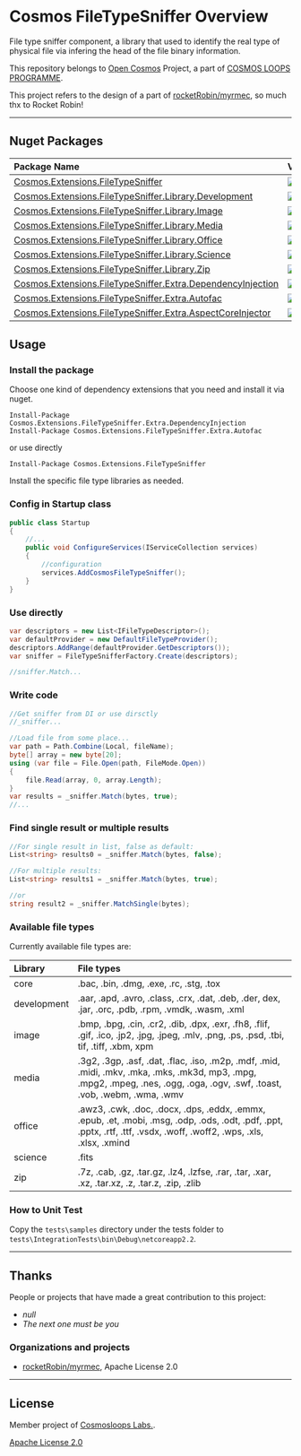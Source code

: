 # Cosmos FileTypeSniffer Overview

File type sniffer component, a library that used to identify the real type of physical file via infering the head of the file binary information.

This repository belongs to [Open Cosmos](https://github.com/cosmos-open) Project, a part of [COSMOS LOOPS PROGRAMME](https://github.com/cosmos-loops/).

This project refers to the design of a part of [rocketRobin/myrmec](https://github.com/rocketRobin/myrmec), so much thx to Rocket Robin!

---

## Nuget Packages

| Package Name                                                                                                                                                                           | Version                                                                                                           | Downloads                                                                                                          |
| :------------------------------------------------------------------------------------------------------------------------------------------------------------------------------------- | :---------------------------------------------------------------------------------------------------------------- | :----------------------------------------------------------------------------------------------------------------- |
| [Cosmos.Extensions.FileTypeSniffer](https://www.nuget.org/packages/Cosmos.Extensions.FileTypeSniffer/)                                                               | ![](https://img.shields.io/nuget/v/Cosmos.Extensions.FileTypeSniffer.svg)                                | ![](https://img.shields.io/nuget/dt/Cosmos.Extensions.FileTypeSniffer.svg)                                |
| [Cosmos.Extensions.FileTypeSniffer.Library.Development](https://www.nuget.org/packages/Cosmos.Extensions.FileTypeSniffer.Library.Development/)                       | ![](https://img.shields.io/nuget/v/Cosmos.Extensions.FileTypeSniffer.Library.Development.svg)            | ![](https://img.shields.io/nuget/dt/Cosmos.Extensions.FileTypeSniffer.Library.Development.svg)            |
| [Cosmos.Extensions.FileTypeSniffer.Library.Image](https://www.nuget.org/packages/Cosmos.Extensions.FileTypeSniffer.Library.Image/)                                   | ![](https://img.shields.io/nuget/v/Cosmos.Extensions.FileTypeSniffer.Library.Image.svg)                  | ![](https://img.shields.io/nuget/dt/Cosmos.Extensions.FileTypeSniffer.Library.Image.svg)                  |
| [Cosmos.Extensions.FileTypeSniffer.Library.Media](https://www.nuget.org/packages/Cosmos.Extensions.FileTypeSniffer.Library.Media/)                                   | ![](https://img.shields.io/nuget/v/Cosmos.Extensions.FileTypeSniffer.Library.Media.svg)                  | ![](https://img.shields.io/nuget/dt/Cosmos.Extensions.FileTypeSniffer.Library.Media.svg)                  |
| [Cosmos.Extensions.FileTypeSniffer.Library.Office](https://www.nuget.org/packages/Cosmos.Extensions.FileTypeSniffer.Library.Office/)                                 | ![](https://img.shields.io/nuget/v/Cosmos.Extensions.FileTypeSniffer.Library.Office.svg)                 | ![](https://img.shields.io/nuget/dt/Cosmos.Extensions.FileTypeSniffer.Library.Office.svg)                 |
| [Cosmos.Extensions.FileTypeSniffer.Library.Science](https://www.nuget.org/packages/Cosmos.Extensions.FileTypeSniffer.Library.Science/)                               | ![](https://img.shields.io/nuget/v/Cosmos.Extensions.FileTypeSniffer.Library.Science.svg)                | ![](https://img.shields.io/nuget/dt/Cosmos.Extensions.FileTypeSniffer.Library.Science.svg)                |
| [Cosmos.Extensions.FileTypeSniffer.Library.Zip](https://www.nuget.org/packages/Cosmos.Extensions.FileTypeSniffer.Library.Zip/)                                       | ![](https://img.shields.io/nuget/v/Cosmos.Extensions.FileTypeSniffer.Library.Zip.svg)                    | ![](https://img.shields.io/nuget/dt/Cosmos.Extensions.FileTypeSniffer.Library.Zip.svg)                    |
| [Cosmos.Extensions.FileTypeSniffer.Extra.DependencyInjection](https://www.nuget.org/packages/Cosmos.Extensions.FileTypeSniffer.Extra.DependencyInjection/)           | ![](https://img.shields.io/nuget/v/Cosmos.Extensions.FileTypeSniffer.Extra.DependencyInjection.svg)      | ![](https://img.shields.io/nuget/dt/Cosmos.Extensions.FileTypeSniffer.Extra.DependencyInjection.svg)      |
| [Cosmos.Extensions.FileTypeSniffer.Extra.Autofac](https://www.nuget.org/packages/Cosmos.Extensions.FileTypeSniffer.Extra.Autofac/)                                   | ![](https://img.shields.io/nuget/v/Cosmos.Extensions.FileTypeSniffer.Extra.Autofac.svg)                  | ![](https://img.shields.io/nuget/dt/Cosmos.Extensions.FileTypeSniffer.Extra.Autofac.svg)                  |
| [Cosmos.Extensions.FileTypeSniffer.Extra.AspectCoreInjector](https://www.nuget.org/packages/Cosmos.Extensions.FileTypeSniffer.Extra.AspectCoreInjector/)             | ![](https://img.shields.io/nuget/v/Cosmos.Extensions.FileTypeSniffer.Extra.AspectCoreInjector.svg)       | ![](https://img.shields.io/nuget/dt/Cosmos.Extensions.FileTypeSniffer.Extra.AspectCoreInjector.svg)       |

## Usage

### Install the package

Choose one kind of dependency extensions that you need and install it via nuget.

```
Install-Package Cosmos.Extensions.FileTypeSniffer.Extra.DependencyInjection
Install-Package Cosmos.Extensions.FileTypeSniffer.Extra.Autofac
```

or use directly

```
Install-Package Cosmos.Extensions.FileTypeSniffer
```

Install the specific file type libraries as needed.

### Config in Startup class

```c#
public class Startup
{
    //...
    public void ConfigureServices(IServiceCollection services)
    {
        //configuration
        services.AddCosmosFileTypeSniffer();
    }
}
```

### Use directly

```c#
var descriptors = new List<IFileTypeDescriptor>();
var defaultProvider = new DefaultFileTypeProvider();
descriptors.AddRange(defaultProvider.GetDescriptors());
var sniffer = FileTypeSnifferFactory.Create(descriptors);

//sniffer.Match...
```

### Write code

```c#
//Get sniffer from DI or use dirsctly
//_sniffer...

//Load file from some place...
var path = Path.Combine(Local, fileName);
byte[] array = new byte[20];
using (var file = File.Open(path, FileMode.Open))
{
    file.Read(array, 0, array.Length);
}
var results = _sniffer.Match(bytes, true);
//...
```

### Find single result or multiple results

```c#
//For single result in list, false as default:
List<string> results0 = _sniffer.Match(bytes, false);

//For multiple results:
List<string> results1 = _sniffer.Match(bytes, true);

//or
string result2 = _sniffer.MatchSingle(bytes);
```

### Available file types

Currently available file types are:

| Library     | File types                                                                                                                                                                    |
| :---------- | :---------------------------------------------------------------------------------------------------------------------------------------------------------------------------- |
| core        | .bac, .bin, .dmg, .exe, .rc, .stg, .tox                                                                                                                                       |
| development | .aar, .apd, .avro, .class, .crx, .dat, .deb, .der, dex, .jar, .orc, .pdb, .rpm, .vmdk, .wasm, .xml                                                                            |
| image       | .bmp, .bpg, .cin, .cr2, .dib, .dpx, .exr, .fh8, .flif, .gif, .ico, .jp2, .jpg, .jpeg, .mlv, .png, .ps, .psd, .tbi, tif, .tiff, .xbm, xpm                                      |
| media       | .3g2, .3gp, .asf, .dat, .flac, .iso, .m2p, .mdf, .mid, .midi, .mkv, .mka, .mks, .mk3d, mp3, .mpg, .mpg2, .mpeg, .nes, .ogg, .oga, .ogv, .swf, .toast, .vob, .webm, .wma, .wmv |
| office      | .awz3, .cwk, .doc, .docx, .dps, .eddx, .emmx, .epub, .et, .mobi, .msg, .odp, .ods, .odt, .pdf, .ppt, .pptx, .rtf, .ttf, .vsdx, .woff, .woff2, .wps, .xls, .xlsx, .xmind       |
| science     | .fits                                                                                                                                                                         |
| zip         | .7z, .cab, .gz, .tar.gz, .lz4, .lzfse, .rar, .tar, .xar, .xz, .tar.xz, .z, .tar.z, .zip, .zlib                                                                                |

### How to Unit Test

Copy the `tests\samples` directory under the tests folder to `tests\IntegrationTests\bin\Debug\netcoreapp2.2`.

---

## Thanks

People or projects that have made a great contribution to this project:

- _null_
- _The next one must be you_

### Organizations and projects

- [rocketRobin/myrmec](https://github.com/rocketRobin/myrmec), Apache License 2.0

---

## License

Member project of [Cosmosloops Labs.](https://github.com/cosmos-loops).

[Apache License 2.0](/LICENSE)

